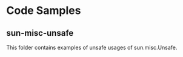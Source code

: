 # Code Samples

## sun-misc-unsafe

This folder contains examples of unsafe usages of sun.misc.Unsafe.
